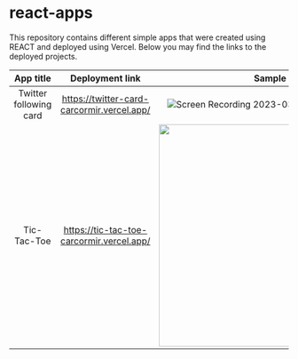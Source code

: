 # react-apps

This repository contains different simple apps that were created using REACT and deployed using Vercel.
Below you may find the links to the deployed projects.


| App title  | Deployment link  | Sample |
| :-------------:  | :-------------: | :-------------: |
| Twitter following card  | https://twitter-card-carcormir.vercel.app/  | ![Screen Recording 2023-03-13 at 2 50 01 PM](https://user-images.githubusercontent.com/28289997/224721906-b081d06e-2fff-42ec-a6af-bbb297bacfbb.gif) |
| Tic-Tac-Toe | https://tic-tac-toe-carcormir.vercel.app/ | <img src="https://user-images.githubusercontent.com/28289997/225328063-28b9e1bb-a29f-41b8-ab95-718472b30138.gif" width="400" /> |

